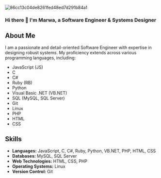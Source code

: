 ![86cc13c04de8261fed48ed7d291b84a1](https://github.com/MARWAHAMED629/MARWAHAMED629/assets/59849322/c7079626-2d31-4f87-a504-01813421497e)

### Hi there 👋  I'm Marwa, a Software Engineer & Systems Designer
## About Me
I am a passionate and detail-oriented Software Engineer with expertise in designing robust systems. My proficiency extends across various programming languages, including:

- JavaScript (JS)
- C
- C#
- Ruby (RB)
- Python
- Visual Basic .NET (VB.NET)
- SQL (MySQL, SQL Server)
- Git
- Linux
- PHP
- HTML
- CSS

## Skills
- **Languages:** JavaScript, C, C#, Ruby, Python, VB.NET, PHP, HTML, CSS
- **Databases:** MySQL, SQL Server
- **Web Technologies:** HTML, CSS, PHP
- **Operating Systems:** Linux
- **Version Control:** Git


